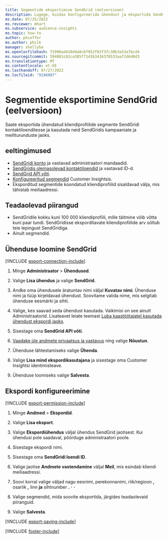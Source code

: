 ```yaml
---
title: Segmentide eksportimine SendGrid (eelversioon)
description: Lugege, kuidas konfigureerida ühendust ja eksportida SendGrid.
ms.date: 07/25/2022
ms.reviewer: mhart
ms.subservice: audience-insights
ms.topic: how-to
author: pkieffer
ms.author: philk
manager: shellyha
ms.openlocfilehash: f2990ad410dda0cbf952f82f3fc30b3a53a7bcd4
ms.sourcegitcommit: 594081c82ca385f7143b3416378533aaf2d6d0d3
ms.translationtype: MT
ms.contentlocale: et-EE
ms.lasthandoff: 07/27/2022
ms.locfileid: "9196987"
---
```

# <a name="export-segments-to-sendgrid-preview"></a>Segmentide eksportimine SendGrid (eelversioon)

Saate eksportida ühendatud kliendiprofiilide segmente SendGridi kontaktiloenditesse ja kasutada neid SendGridis kampaaniate ja meiliturunduste jaoks.

## <a name="prerequisites"></a>eeltingimused

- [SendGridi konto](https://sendgrid.com/) ja vastavad administraatori mandaadid.
- [SendGridis olemasolevad kontaktiloendid](https://sendgrid.com/docs/ui/managing-contacts/create-and-manage-contacts/#manage-contacts) ja vastavad ID-d.
- [SendGrid API võti](https://sendgrid.com/docs/ui/account-and-settings/api-keys/).
- [Konfigureeritud segmendid](segments.md) Customer Insightsis.
- Eksporditud segmentide koondatud kliendiprofiilid sisaldavad välja, mis tähistab meiliaadressi.

## <a name="known-limitations"></a>Teadaolevad piirangud

- SendGridile kokku kuni 100 000 kliendiprofiili, mille täitmine võib võtta kuni paar tundi. SendGridisse eksporditavate kliendiprofiilide arv sõltub teie lepingust SendGridiga.
- Ainult segmendid.

## <a name="set-up-connection-to-sendgrid"></a>Ühenduse loomine SendGrid

[!INCLUDE [export-connection-include](includes/export-connection-admn.md)]

1. Minge **Administraator** > **Ühendused**.

1. Valige **Lisa ühendus** ja valige **SendGrid**.

1. Andke oma ühendusele äratuntav nimi väljal **Kuvatav nimi**. Ühenduse nimi ja tüüp kirjeldavad ühendust. Soovitame valida nime, mis selgitab ühenduse eesmärki ja sihti.

1. Valige, kes saavad seda ühendust kasutada. Vaikimisi on see ainult Administraatorid. Lisateavet leiate teemast [Luba kaastöötajatel kasutada ühendust ekspordi jaoks](connections.md#allow-contributors-to-use-a-connection-for-exports).

1. Sisestage oma **SendGrid API võti**.

1. [Vaadake üle andmete privaatsus ja vastavus](connections.md#data-privacy-and-compliance) ning valige **Nõustun**.

1. Ühenduse lähtestamiseks valige **Ühenda**.

1. Valige **Lisa mind ekspordikasutajana** ja sisestage oma Customer Insightsi identimisteave.

1. Ühenduse loomiseks valige **Salvesta**.

## <a name="configure-an-export"></a>Ekspordi konfigureerimine

[!INCLUDE [export-permission-include](includes/export-permission.md)]

1. Minge **Andmed** > **Ekspordid**.

1. Valige **Lisa eksport**.

1. Valige **Ekspordiühendus** väljal ühendus SendGrid jaotisest. Kui ühendusi pole saadaval, pöörduge administraatori poole.

1. Sisestage ekspordi nimi.

1. Sisestage oma **SendGridi loendi ID**.

1. Valige jaotise **Andmete vastendamine** väljal **Meil**, mis esindab kliendi meiliaadressi.

1. Soovi korral valige väljad nagu eesnimi, perekonnanimi, riik/regioon **,** osariik **,** linn **ja** sihtnumber **.** **·** **·**

1. Valige segmendid, mida soovite eksportida, järgides teadaolevaid piiranguid.

1. Valige **Salvesta**.

[!INCLUDE [export-saving-include](includes/export-saving.md)]

[!INCLUDE [footer-include](includes/footer-banner.md)]
